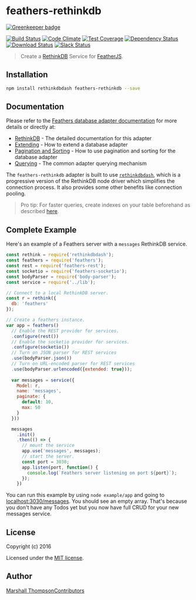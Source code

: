 feathers-rethinkdb
==================

[![Greenkeeper badge](https://badges.greenkeeper.io/feathersjs/feathers-rethinkdb.svg)](https://greenkeeper.io/)

[![Build Status](https://travis-ci.org/feathersjs/feathers-rethinkdb.png?branch=master)](https://travis-ci.org/feathersjs/feathers-rethinkdb)
[![Code Climate](https://codeclimate.com/github/feathersjs/feathers-rethinkdb/badges/gpa.svg)](https://codeclimate.com/github/feathersjs/feathers-rethinkdb)
[![Test Coverage](https://codeclimate.com/github/feathersjs/feathers-rethinkdb/badges/coverage.svg)](https://codeclimate.com/github/feathersjs/feathers-rethinkdb/coverage)
[![Dependency Status](https://img.shields.io/david/feathersjs/feathers-rethinkdb.svg?style=flat-square)](https://david-dm.org/feathersjs/feathers-rethinkdb)
[![Download Status](https://img.shields.io/npm/dm/feathers-rethinkdb.svg?style=flat-square)](https://www.npmjs.com/package/feathers-rethinkdb)
[![Slack Status](http://slack.feathersjs.com/badge.svg)](http://slack.feathersjs.com)

> Create a [RethinkDB](https://rethinkdb.com/) Service for [FeatherJS](https://github.com/feathersjs).

Installation
------------

```bash
npm install rethinkdbdash feathers-rethinkdb --save
```

Documentation
-------------

Please refer to the [Feathers database adapter documentation](http://docs.feathersjs.com/databases/readme.html) for more details or directly at:

-	[RethinkDB](http://docs.feathersjs.com/databases/rethinkdb.html) - The detailed documentation for this adapter
-	[Extending](http://docs.feathersjs.com/databases/extending.html) - How to extend a database adapter
-	[Pagination and Sorting](http://docs.feathersjs.com/databases/pagination.html) - How to use pagination and sorting for the database adapter
-	[Querying](http://docs.feathersjs.com/databases/querying.html) - The common adapter querying mechanism

The `feathers-rethinkdb` adapter is built to use [`rethinkdbdash`](https://github.com/neumino/rethinkdbdash), which is a progressive version of the RethinkDB node driver which simplifies the connection process. It also provides some other benefits like connection pooling.

> Pro tip: For faster queries, create indexes on your table beforehand as described [here](https://www.rethinkdb.com/docs/secondary-indexes/javascript/).

Complete Example
----------------

Here's an example of a Feathers server with a `messages` RethinkDB service.

```js
const rethink = require('rethinkdbdash');
const feathers = require('feathers');
const rest = require('feathers-rest');
const socketio = require('feathers-socketio');
const bodyParser = require('body-parser');
const service = require('../lib');

// Connect to a local RethinkDB server.
const r = rethink({
  db: 'feathers'
});

// Create a feathers instance.
var app = feathers()
  // Enable the REST provider for services.
  .configure(rest())
  // Enable the socketio provider for services.
  .configure(socketio())
  // Turn on JSON parser for REST services
  .use(bodyParser.json())
  // Turn on URL-encoded parser for REST services
  .use(bodyParser.urlencoded({extended: true}));
  
  var messages = service({
    Model: r,
    name: 'messages',
    paginate: {
      default: 10,
      max: 50
    }
  }))

  messages
    .init()
    .then(() => {
      // mount the service
      app.use('messages', messages);
      // start the server.
      const port = 3030;
      app.listen(port, function() {
        console.log(`Feathers server listening on port ${port}`);
      });
    })
```

You can run this example by using `node example/app` and going to [localhost:3030/messages](http://localhost:3030/messages). You should see an empty array. That's because you don't have any Todos yet but you now have full CRUD for your new messages service.

License
-------

Copyright (c) 2016

Licensed under the [MIT license](LICENSE).

Author
------

[Marshall Thompson](https://github.com/marshallswain)[Contributors](https://github.com/feathersjs/feathers-rethinkdb/graphs/contributors)
